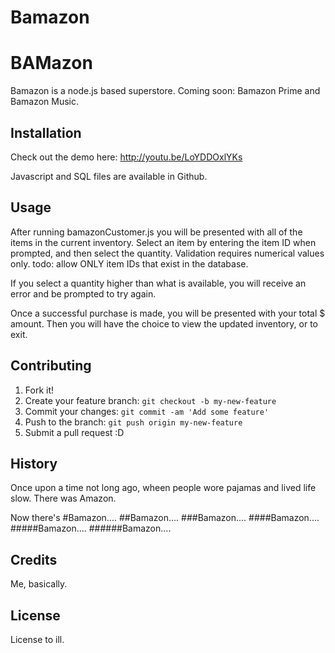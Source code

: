 # Bamazon


# BAMazon

Bamazon is a node.js based superstore.
Coming soon:  Bamazon Prime and Bamazon Music.

## Installation

Check out the demo here:
http://youtu.be/LoYDDOxlYKs

Javascript and SQL files are available in Github.

## Usage

After running bamazonCustomer.js you will be presented with all of the items in the current inventory.
Select an item by entering the item ID when prompted, and then select the quantity.  Validation requires
numerical values only.
todo:  allow ONLY item IDs that exist in the database.

If you select a quantity higher than what is available, you will receive an error and be prompted to try again.

Once a successful purchase is made, you will be presented with your total $ amount.
Then you will have the choice to view the updated inventory, or to exit.

## Contributing

1. Fork it!
2. Create your feature branch: `git checkout -b my-new-feature`
3. Commit your changes: `git commit -am 'Add some feature'`
4. Push to the branch: `git push origin my-new-feature`
5. Submit a pull request :D

## History

Once upon a time not long ago,  wheen people wore pajamas and lived life slow.  There was Amazon.

Now there's
#Bamazon....
##Bamazon....
###Bamazon....
####Bamazon....
#####Bamazon....
######Bamazon....

## Credits

Me, basically.

## License

License to ill.